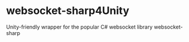 # websocket-sharp4Unity
Unity-friendly wrapper for the popular C# websocket library websocket-sharp
